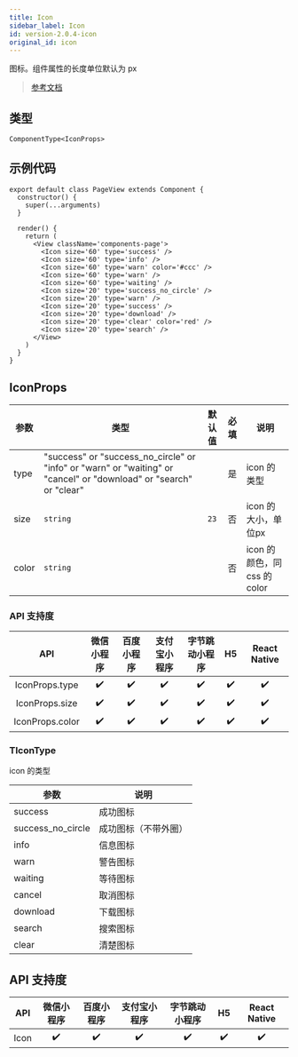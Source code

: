 ```yaml
---
title: Icon
sidebar_label: Icon
id: version-2.0.4-icon
original_id: icon
---
```


图标。组件属性的长度单位默认为 px

> [参考文档](https://developers.weixin.qq.com/miniprogram/dev/component/icon.html)

## 类型

```tsx
ComponentType<IconProps>
```

## 示例代码

```tsx
export default class PageView extends Component {
  constructor() {
    super(...arguments)
  }

  render() {
    return (
      <View className='components-page'>
        <Icon size='60' type='success' />
        <Icon size='60' type='info' />
        <Icon size='60' type='warn' color='#ccc' />
        <Icon size='60' type='warn' />
        <Icon size='60' type='waiting' />
        <Icon size='20' type='success_no_circle' />
        <Icon size='20' type='warn' />
        <Icon size='20' type='success' />
        <Icon size='20' type='download' />
        <Icon size='20' type='clear' color='red' />
        <Icon size='20' type='search' />
      </View>
    )
  }
}
```

## IconProps

| 参数 | 类型 | 默认值 | 必填 | 说明 |
| --- | --- | :---: | :---: | --- |
| type | "success" or "success_no_circle" or "info" or "warn" or "waiting" or "cancel" or "download" or "search" or "clear" |  | 是 | icon 的类型 |
| size | `string` | `23` | 否 | icon 的大小，单位px |
| color | `string` |  | 否 | icon 的颜色，同 css 的 color |

### API 支持度

| API | 微信小程序 | 百度小程序 | 支付宝小程序 | 字节跳动小程序 | H5 | React Native |
| :---: | :---: | :---: | :---: | :---: | :---: | :---: |
| IconProps.type | ✔️ | ✔️ | ✔️ | ✔️ | ✔️ | ✔️ |
| IconProps.size | ✔️ | ✔️ | ✔️ | ✔️ | ✔️ | ✔️ |
| IconProps.color | ✔️ | ✔️ | ✔️ | ✔️ | ✔️ | ✔️ |

### TIconType

icon 的类型

| 参数 | 说明 |
| --- | --- |
| success | 成功图标 |
| success_no_circle | 成功图标（不带外圈） |
| info | 信息图标 |
| warn | 警告图标 |
| waiting | 等待图标 |
| cancel | 取消图标 |
| download | 下载图标 |
| search | 搜索图标 |
| clear | 清楚图标 |

## API 支持度

| API | 微信小程序 | 百度小程序 | 支付宝小程序 | 字节跳动小程序 | H5 | React Native |
| :---: | :---: | :---: | :---: | :---: | :---: | :---: |
| Icon | ✔️ | ✔️ | ✔️ | ✔️ | ✔️ | ✔️ |
